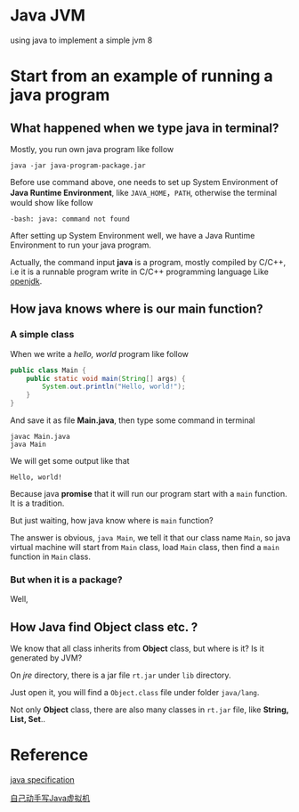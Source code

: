 # Java JVM

using java to implement a simple jvm 8

# Start from an example of running a java program

## What happened when we type java in terminal?

Mostly, you run own java program like follow

```shell
java -jar java-program-package.jar
```

Before use command above, one needs to set up System Environment of **Java Runtime Environment**, like `JAVA_HOME`，`PATH`, otherwise the terminal would show like follow

```shell
-bash: java: command not found
```

After setting up System Environment well, we have a Java Runtime Environment to run your java program.

Actually, the command input **java** is a program, mostly compiled by C/C++, i.e it is a runnable program write in C/C++ programming language Like [openjdk](http://openjdk.java.net/).

## How java knows where is our main function?

### A simple class

When we write a *hello, world* program like follow

```java
public class Main {
    public static void main(String[] args) {
        System.out.println("Hello, world!");
    }
}
```

And save it as file **Main.java**, then type some command  in terminal

```shell
javac Main.java
java Main
```

We will get some output like that

```shell
Hello, world!
```

Because java **promise** that it will run our program start with a `main` function. It is a tradition.

But just waiting, how java know where is `main` function? 

The answer is obvious, `java Main`, we tell it that our class name `Main`, so java virtual machine will start from `Main` class, load `Main` class, then find a `main` function in `Main` class.

### But when it is a package?

Well, 

## How Java find Object class etc. ?

We know that all class inherits from **Object** class, but where is it? Is it generated by JVM? 

On *jre* directory, there is a jar file `rt.jar` under `lib` directory. 

Just open it, you will find a `Object.class` file under folder `java/lang`.

Not only **Object** class, there are also many classes in `rt.jar` file, like **String, List, Set**..

# Reference

[java specification](https://docs.oracle.com/javase/specs/)

[自己动手写Java虚拟机](https://book.douban.com/subject/26802084/)


